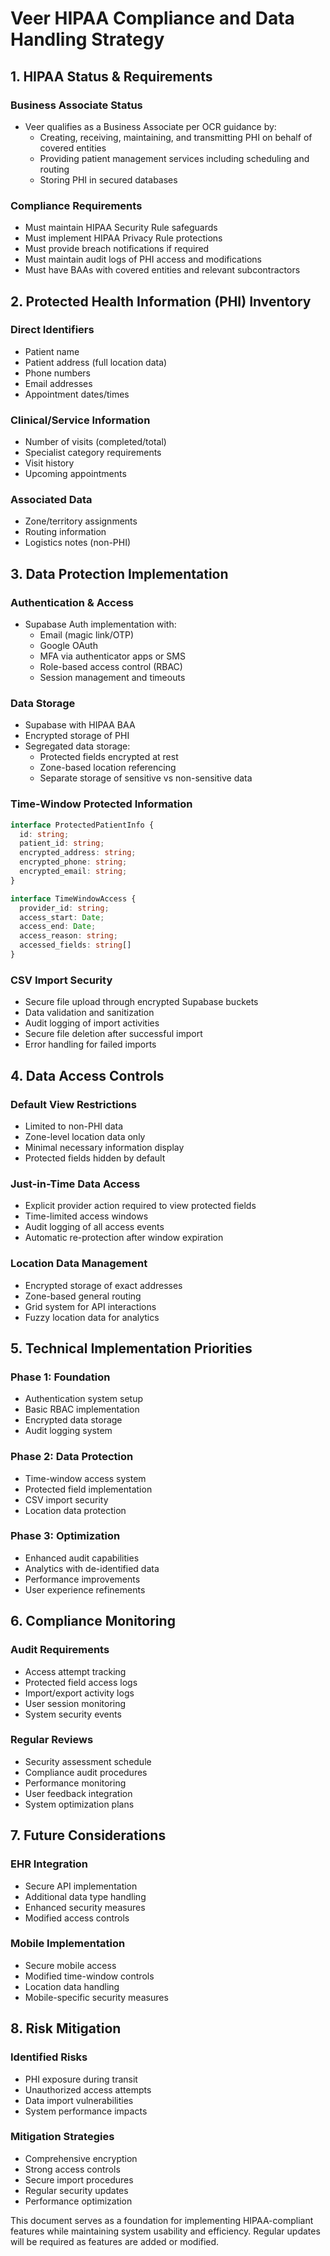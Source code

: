 # Veer HIPAA Compliance and Data Handling Strategy

## 1. HIPAA Status & Requirements

### Business Associate Status
- Veer qualifies as a Business Associate per OCR guidance by:
  - Creating, receiving, maintaining, and transmitting PHI on behalf of covered entities
  - Providing patient management services including scheduling and routing
  - Storing PHI in secured databases

### Compliance Requirements
- Must maintain HIPAA Security Rule safeguards
- Must implement HIPAA Privacy Rule protections
- Must provide breach notifications if required
- Must maintain audit logs of PHI access and modifications
- Must have BAAs with covered entities and relevant subcontractors

## 2. Protected Health Information (PHI) Inventory

### Direct Identifiers
- Patient name
- Patient address (full location data)
- Phone numbers
- Email addresses
- Appointment dates/times

### Clinical/Service Information
- Number of visits (completed/total)
- Specialist category requirements
- Visit history
- Upcoming appointments

### Associated Data
- Zone/territory assignments
- Routing information
- Logistics notes (non-PHI)

## 3. Data Protection Implementation

### Authentication & Access
- Supabase Auth implementation with:
  - Email (magic link/OTP)
  - Google OAuth 
  - MFA via authenticator apps or SMS
  - Role-based access control (RBAC)
  - Session management and timeouts

### Data Storage
- Supabase with HIPAA BAA
- Encrypted storage of PHI
- Segregated data storage:
  - Protected fields encrypted at rest
  - Zone-based location referencing
  - Separate storage of sensitive vs non-sensitive data

### Time-Window Protected Information
```typescript
interface ProtectedPatientInfo {
  id: string;
  patient_id: string;
  encrypted_address: string;
  encrypted_phone: string;
  encrypted_email: string;
}

interface TimeWindowAccess {
  provider_id: string;
  access_start: Date;
  access_end: Date;
  access_reason: string;
  accessed_fields: string[]
}
```

### CSV Import Security
- Secure file upload through encrypted Supabase buckets
- Data validation and sanitization
- Audit logging of import activities
- Secure file deletion after successful import
- Error handling for failed imports

## 4. Data Access Controls

### Default View Restrictions
- Limited to non-PHI data
- Zone-level location data only
- Minimal necessary information display
- Protected fields hidden by default

### Just-in-Time Data Access
- Explicit provider action required to view protected fields
- Time-limited access windows
- Audit logging of all access events
- Automatic re-protection after window expiration

### Location Data Management
- Encrypted storage of exact addresses
- Zone-based general routing
- Grid system for API interactions
- Fuzzy location data for analytics

## 5. Technical Implementation Priorities

### Phase 1: Foundation
- Authentication system setup
- Basic RBAC implementation
- Encrypted data storage
- Audit logging system

### Phase 2: Data Protection
- Time-window access system
- Protected field implementation
- CSV import security
- Location data protection

### Phase 3: Optimization
- Enhanced audit capabilities
- Analytics with de-identified data
- Performance improvements
- User experience refinements

## 6. Compliance Monitoring

### Audit Requirements
- Access attempt tracking
- Protected field access logs
- Import/export activity logs
- User session monitoring
- System security events

### Regular Reviews
- Security assessment schedule
- Compliance audit procedures
- Performance monitoring
- User feedback integration
- System optimization plans

## 7. Future Considerations

### EHR Integration
- Secure API implementation
- Additional data type handling
- Enhanced security measures
- Modified access controls

### Mobile Implementation
- Secure mobile access
- Modified time-window controls
- Location data handling
- Mobile-specific security measures

## 8. Risk Mitigation

### Identified Risks
- PHI exposure during transit
- Unauthorized access attempts
- Data import vulnerabilities
- System performance impacts

### Mitigation Strategies
- Comprehensive encryption
- Strong access controls
- Secure import procedures
- Regular security updates
- Performance optimization

This document serves as a foundation for implementing HIPAA-compliant features while maintaining system usability and efficiency. Regular updates will be required as features are added or modified.
